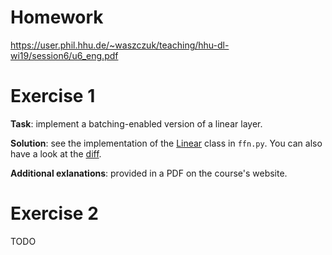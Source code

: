 # Homework

https://user.phil.hhu.de/~waszczuk/teaching/hhu-dl-wi19/session6/u6_eng.pdf


# Exercise 1

**Task**: implement a batching-enabled version of a linear layer.

**Solution**: see the implementation of the [Linear](ffn.py#L80-L163) class in
`ffn.py`.  You can also have a look at the
[diff](353297ff43a7826bb0f5d7710f88aa7e0e5a0520#diff-260db1f91a179af71039b4cd0c33aee2).

**Additional exlanations**: provided in a PDF on the course's website.


# Exercise 2

TODO
